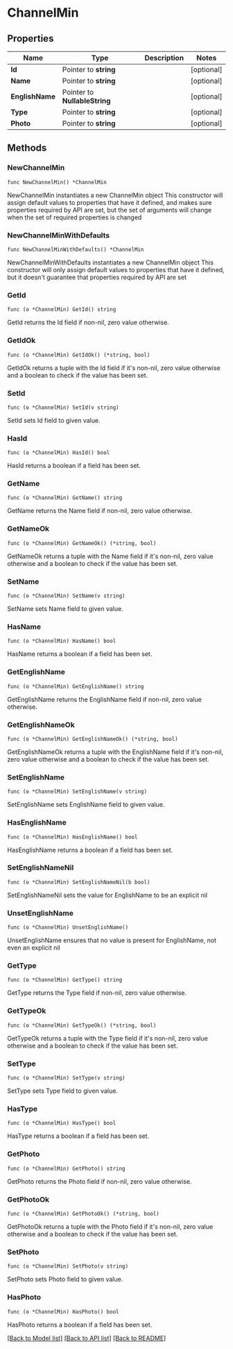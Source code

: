 # ChannelMin

## Properties

Name | Type | Description | Notes
------------ | ------------- | ------------- | -------------
**Id** | Pointer to **string** |  | [optional] 
**Name** | Pointer to **string** |  | [optional] 
**EnglishName** | Pointer to **NullableString** |  | [optional] 
**Type** | Pointer to **string** |  | [optional] 
**Photo** | Pointer to **string** |  | [optional] 

## Methods

### NewChannelMin

`func NewChannelMin() *ChannelMin`

NewChannelMin instantiates a new ChannelMin object
This constructor will assign default values to properties that have it defined,
and makes sure properties required by API are set, but the set of arguments
will change when the set of required properties is changed

### NewChannelMinWithDefaults

`func NewChannelMinWithDefaults() *ChannelMin`

NewChannelMinWithDefaults instantiates a new ChannelMin object
This constructor will only assign default values to properties that have it defined,
but it doesn't guarantee that properties required by API are set

### GetId

`func (o *ChannelMin) GetId() string`

GetId returns the Id field if non-nil, zero value otherwise.

### GetIdOk

`func (o *ChannelMin) GetIdOk() (*string, bool)`

GetIdOk returns a tuple with the Id field if it's non-nil, zero value otherwise
and a boolean to check if the value has been set.

### SetId

`func (o *ChannelMin) SetId(v string)`

SetId sets Id field to given value.

### HasId

`func (o *ChannelMin) HasId() bool`

HasId returns a boolean if a field has been set.

### GetName

`func (o *ChannelMin) GetName() string`

GetName returns the Name field if non-nil, zero value otherwise.

### GetNameOk

`func (o *ChannelMin) GetNameOk() (*string, bool)`

GetNameOk returns a tuple with the Name field if it's non-nil, zero value otherwise
and a boolean to check if the value has been set.

### SetName

`func (o *ChannelMin) SetName(v string)`

SetName sets Name field to given value.

### HasName

`func (o *ChannelMin) HasName() bool`

HasName returns a boolean if a field has been set.

### GetEnglishName

`func (o *ChannelMin) GetEnglishName() string`

GetEnglishName returns the EnglishName field if non-nil, zero value otherwise.

### GetEnglishNameOk

`func (o *ChannelMin) GetEnglishNameOk() (*string, bool)`

GetEnglishNameOk returns a tuple with the EnglishName field if it's non-nil, zero value otherwise
and a boolean to check if the value has been set.

### SetEnglishName

`func (o *ChannelMin) SetEnglishName(v string)`

SetEnglishName sets EnglishName field to given value.

### HasEnglishName

`func (o *ChannelMin) HasEnglishName() bool`

HasEnglishName returns a boolean if a field has been set.

### SetEnglishNameNil

`func (o *ChannelMin) SetEnglishNameNil(b bool)`

 SetEnglishNameNil sets the value for EnglishName to be an explicit nil

### UnsetEnglishName
`func (o *ChannelMin) UnsetEnglishName()`

UnsetEnglishName ensures that no value is present for EnglishName, not even an explicit nil
### GetType

`func (o *ChannelMin) GetType() string`

GetType returns the Type field if non-nil, zero value otherwise.

### GetTypeOk

`func (o *ChannelMin) GetTypeOk() (*string, bool)`

GetTypeOk returns a tuple with the Type field if it's non-nil, zero value otherwise
and a boolean to check if the value has been set.

### SetType

`func (o *ChannelMin) SetType(v string)`

SetType sets Type field to given value.

### HasType

`func (o *ChannelMin) HasType() bool`

HasType returns a boolean if a field has been set.

### GetPhoto

`func (o *ChannelMin) GetPhoto() string`

GetPhoto returns the Photo field if non-nil, zero value otherwise.

### GetPhotoOk

`func (o *ChannelMin) GetPhotoOk() (*string, bool)`

GetPhotoOk returns a tuple with the Photo field if it's non-nil, zero value otherwise
and a boolean to check if the value has been set.

### SetPhoto

`func (o *ChannelMin) SetPhoto(v string)`

SetPhoto sets Photo field to given value.

### HasPhoto

`func (o *ChannelMin) HasPhoto() bool`

HasPhoto returns a boolean if a field has been set.


[[Back to Model list]](../README.md#documentation-for-models) [[Back to API list]](../README.md#documentation-for-api-endpoints) [[Back to README]](../README.md)


